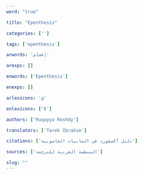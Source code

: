 ```yaml
---
word: "true"

title: "Epenthesis"

categories: ['']

tags: ['epenthesis']

arwords: 'إقحام'

arexps: []

enwords: ['Epenthesis']

enexps: []

arlexicons: 'ق'

enlexicons: ['E']

authors: ['Ruqayya Roshdy']

translators: ['Tarek Ibrahim']

citations: ['دليل أكسفورد في السانيات الحاسوبية']

sources: ['المنظمة العربية للترجمة']

slug: ""
---
```

